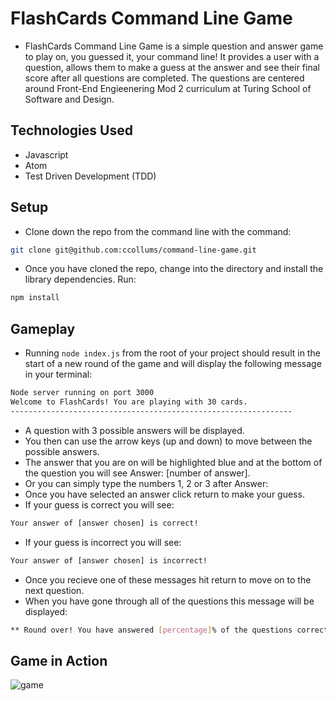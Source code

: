# FlashCards Command Line Game

- FlashCards Command Line Game is a simple question and answer game to play on, you guessed it, your command line! It provides a user with a question, allows them to make a guess at the answer and see their final score after all questions are completed. The questions are centered around Front-End Engieenering Mod 2 curriculum at Turing School of Software and Design.

## Technologies Used
- Javascript 
- Atom 
- Test Driven Development (TDD)

## Setup

- Clone down the repo from the command line with the command:

```bash
git clone git@github.com:ccollums/command-line-game.git
```

- Once you have cloned the repo, change into the directory and install the library dependencies. Run:

```bash
npm install
```
## Gameplay

- Running `node index.js` from the root of your project should result in the start of a new round of the game and will display the following message in your terminal: 

```bash
Node server running on port 3000
Welcome to FlashCards! You are playing with 30 cards. 
---------------------------------------------------------------
```
- A question with 3 possible answers will be displayed. 
- You then can use the arrow keys (up and down) to move between the possible answers. 
- The answer that you are on will be highlighted blue and at the bottom of the question you will see Answer: [number of answer].
- Or you can simply type the numbers 1, 2 or 3 after Answer:
- Once you have selected an answer click return to make your guess.
- If your guess is correct you will see:

```bash
Your answer of [answer chosen] is correct!
```
- If your guess is incorrect you will see:

```bash
Your answer of [answer chosen] is incorrect!
```

- Once you recieve one of these messages hit return to move on to the next question. 
- When you have gone through all of the questions this message will be displayed:

```bash
** Round over! You have answered [percentage]% of the questions correctly!
```

## Game in Action 

![game](http://www.giphy.com/gifs/eEqfYoB9t1XKgnVBwn)

